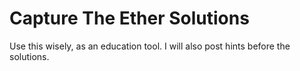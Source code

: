 # Capture The Ether Solutions
Use this wisely, as an education tool. I will also post hints before the solutions.

